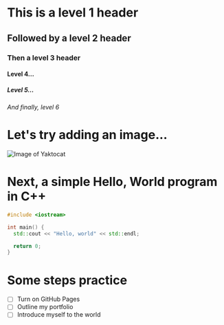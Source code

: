 # This is a level 1 header

## Followed by a level 2 header

### Then a level 3 header

#### Level 4...

##### Level 5...

###### And finally, level 6

# Let's try adding an image...

![Image of Yaktocat](https://octodex.github.com/images/yaktocat.png)

# Next, a simple Hello, World program in C++

``` c++
#include <iostream>

int main() {
  std::cout << "Hello, world" << std::endl;

  return 0;
}
```

# Some steps practice
- [ ] Turn on GitHub Pages
- [ ] Outline my portfolio
- [ ] Introduce myself to the world
